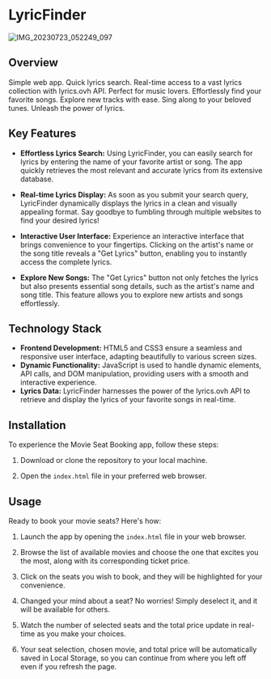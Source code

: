 # LyricFinder
![IMG_20230723_052249_097](https://github.com/Raazvardhan/Raazvardhan/assets/139915269/7a72d198-2d25-4a9a-b753-d8a179a40c50)

## Overview
Simple web app. Quick lyrics search. Real-time access to a vast lyrics collection with lyrics.ovh API. Perfect for music lovers. Effortlessly find your favorite songs. Explore new tracks with ease. Sing along to your beloved tunes. Unleash the power of lyrics.

## Key Features
- **Effortless Lyrics Search:** Using LyricFinder, you can easily search for lyrics by entering the name of your favorite artist or song. The app quickly retrieves the most relevant and accurate lyrics from its extensive database.

- **Real-time Lyrics Display:** As soon as you submit your search query, LyricFinder dynamically displays the lyrics in a clean and visually appealing format. Say goodbye to fumbling through multiple websites to find your desired lyrics!

- **Interactive User Interface:** Experience an interactive interface that brings convenience to your fingertips. Clicking on the artist's name or the song title reveals a "Get Lyrics" button, enabling you to instantly access the complete lyrics.

- **Explore New Songs:** The "Get Lyrics" button not only fetches the lyrics but also presents essential song details, such as the artist's name and song title. This feature allows you to explore new artists and songs effortlessly.

## Technology Stack
- **Frontend Development:** HTML5 and CSS3 ensure a seamless and responsive user interface, adapting beautifully to various screen sizes.
- **Dynamic Functionality:** JavaScript is used to handle dynamic elements, API calls, and DOM manipulation, providing users with a smooth and interactive experience.
- **Lyrics Data:** LyricFinder harnesses the power of the lyrics.ovh API to retrieve and display the lyrics of your favorite songs in real-time.


## Installation

To experience the Movie Seat Booking app, follow these steps:

1. Download or clone the repository to your local machine.

2. Open the `index.html` file in your preferred web browser.

## Usage

Ready to book your movie seats? Here's how:

1. Launch the app by opening the  `index.html` file in your web browser.

2. Browse the list of available movies and choose the one that excites you the most, along with its corresponding ticket price.

3. Click on the seats you wish to book, and they will be highlighted for your convenience.

4. Changed your mind about a seat? No worries! Simply deselect it, and it will be available for others.

5. Watch the number of selected seats and the total price update in real-time as you make your choices.

6. Your seat selection, chosen movie, and total price will be automatically saved in Local Storage, so you can continue from where you left off even if you refresh the page.
